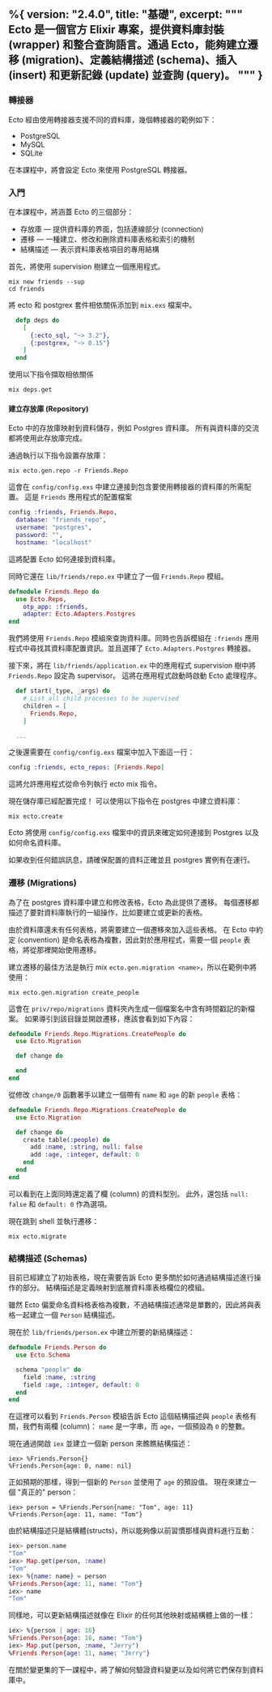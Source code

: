 %{
  version: "2.4.0",
  title: "基礎",
  excerpt: """
  Ecto 是一個官方 Elixir 專案，提供資料庫封裝 (wrapper) 和整合查詢語言。通過 Ecto，能夠建立遷移 (migration)、定義結構描述 (schema)、插入 (insert) 和更新記錄 (update) 並查詢 (query)。
  """
}
---

### 轉接器

Ecto 經由使用轉接器支援不同的資料庫，幾個轉接器的範例如下：

* PostgreSQL
* MySQL
* SQLite

在本課程中，將會設定 Ecto 來使用 PostgreSQL 轉接器。

### 入門

在本課程中，將涵蓋 Ecto 的三個部分：

* 存放庫 — 提供資料庫的界面，包括連線部分 (connection)
* 遷移 — 一種建立、修改和刪除資料庫表格和索引的機制
* 結構描述 — 表示資料庫表格項目的專用結構

首先，將使用 supervision 樹建立一個應用程式。

```shell
mix new friends --sup
cd friends
```

將 ecto 和 postgrex 套件相依關係添加到 `mix.exs` 檔案中。

```elixir
  defp deps do
    [
      {:ecto_sql, "~> 3.2"},
      {:postgrex, "~> 0.15"}
    ]
  end
```

使用以下指令擷取相依關係

```shell
mix deps.get
```

#### 建立存放庫 (Repository)

Ecto 中的存放庫映射到資料儲存，例如 Postgres 資料庫。
所有與資料庫的交流都將使用此存放庫完成。

通過執行以下指令設置存放庫：

```shell
mix ecto.gen.repo -r Friends.Repo
```

這會在 `config/config.exs` 中建立連接到包含要使用轉接器的資料庫的所需配置。
這是 `Friends` 應用程式的配置檔案

```elixir
config :friends, Friends.Repo,
  database: "friends_repo",
  username: "postgres",
  password: "",
  hostname: "localhost"
```

這將配置 Ecto 如何連接到資料庫。

同時它還在 `lib/friends/repo.ex` 中建立了一個 `Friends.Repo` 模組。

```elixir
defmodule Friends.Repo do
  use Ecto.Repo, 
    otp_app: :friends,
    adapter: Ecto.Adapters.Postgres
end
```

我們將使用 `Friends.Repo` 模組來查詢資料庫。同時也告訴模組在 `:friends` 應用程式中尋找其資料庫配置資訊。並且選擇了 `Ecto.Adapters.Postgres` 轉接器。

接下來，將在 `lib/friends/application.ex` 中的應用程式 supervision 樹中將 `Friends.Repo` 設定為 supervisor。
這將在應用程式啟動時啟動 Ecto 處理程序。

```elixir
  def start(_type, _args) do
    # List all child processes to be supervised
    children = [
      Friends.Repo,
    ]

  ...
```

之後還需要在 `config/config.exs` 檔案中加入下面這一行：

```elixir
config :friends, ecto_repos: [Friends.Repo]
```

這將允許應用程式從命令列執行 ecto mix 指令。

現在儲存庫已經配置完成！
可以使用以下指令在 postgres 中建立資料庫：

```shell
mix ecto.create
```

Ecto 將使用 `config/config.exs` 檔案中的資訊來確定如何連接到 Postgres 以及如何命名資料庫。

如果收到任何錯誤訊息，請確保配置的資料正確並且 postgres 實例有在運行。

### 遷移 (Migrations)

為了在 postgres 資料庫中建立和修改表格，Ecto 為此提供了遷移。
每個遷移都描述了要對資料庫執行的一組操作，比如要建立或更新的表格。

由於資料庫還未有任何表格，將需要建立一個遷移來加入這些表格。
在 Ecto 中約定 (convention) 是命名表格為複數，因此對於應用程式，需要一個 `people` 表格，將從那裡開始使用遷移。

建立遷移的最佳方法是執行 mix `ecto.gen.migration <name>`，所以在範例中將使用：

```shell
mix ecto.gen.migration create_people
```

這會在 `priv/repo/migrations` 資料夾內生成一個檔案名中含有時間戳記的新檔案。
如果導引到該目錄並開啟遷移，應該會看到如下內容：

```elixir
defmodule Friends.Repo.Migrations.CreatePeople do
  use Ecto.Migration

  def change do

  end
end
```

從修改 `change/0` 函數著手以建立一個帶有 `name` 和 `age` 的新 `people` 表格：

```elixir
defmodule Friends.Repo.Migrations.CreatePeople do
  use Ecto.Migration

  def change do
    create table(:people) do
      add :name, :string, null: false
      add :age, :integer, default: 0
    end
  end
end
```

可以看到在上面同時還定義了欄 (column) 的資料型別。
此外，還包括 `null: false` 和 `default: 0` 作為選項。

現在跳到 shell 並執行遷移：

```shell
mix ecto.migrate
```

### 結構描述 (Schemas)

目前已經建立了初始表格，現在需要告訴 Ecto 更多關於如何通過結構描述進行操作的部分。
結構描述是定義映射到底層資料庫表格欄位的模組。

雖然 Ecto 偏愛命名資料格表格為複數，不過結構描述通常是單數的，因此將與表格一起建立一個 `Person` 結構描述。

現在於 `lib/friends/person.ex` 中建立所要的新結構描述：

```elixir
defmodule Friends.Person do
  use Ecto.Schema

  schema "people" do
    field :name, :string
    field :age, :integer, default: 0
  end
end
```

在這裡可以看到 `Friends.Person` 模組告訴 Ecto 這個結構描述與 `people` 表格有關，我們有兩欄 (column)： `name` 是一字串，而 `age`，一個預設為 `0` 的整數。

現在通過開啟 `iex` 並建立一個新 person 來瞧瞧結構描述：

```shell
iex> %Friends.Person{}
%Friends.Person{age: 0, name: nil}
```

正如預期的那樣，得到一個新的 `Person` 並使用了 `age` 的預設值。
現在來建立一個 "真正的" person：

```shell
iex> person = %Friends.Person{name: "Tom", age: 11}
%Friends.Person{age: 11, name: "Tom"}
```

由於結構描述只是結構體(structs)，所以能夠像以前習慣那樣與資料進行互動：

```elixir
iex> person.name
"Tom"
iex> Map.get(person, :name)
"Tom"
iex> %{name: name} = person
%Friends.Person{age: 11, name: "Tom"}
iex> name
"Tom"
```

同樣地，可以更新結構描述就像在 Elixir 的任何其他映射或結構體上做的一樣：

```elixir
iex> %{person | age: 18}
%Friends.Person{age: 18, name: "Tom"}
iex> Map.put(person, :name, "Jerry")
%Friends.Person{age: 11, name: "Jerry"}
```

在關於變更集的下一課程中，將了解如何驗證資料變更以及如何將它們保存到資料庫中。
